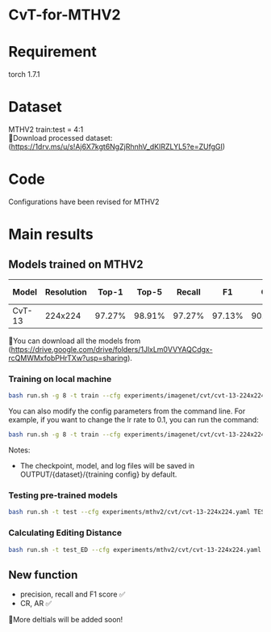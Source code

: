 # CvT-for-MTHV2

# Requirement
  torch 1.7.1

# Dataset
  MTHV2 train:test = 4:1  
  :link:Download processed dataset:(https://1drv.ms/u/s!Aj6X7kgt6NgZjRhnhV_dKIRZLYL5?e=ZUfgGI)
  
# Code
  Configurations have been revised for MTHV2
  
# Main results
## Models trained on MTHV2
| Model  | Resolution | Top-1    | Top-5  | Recall |  F1   |  CR  |  AR  |1-N.E.D|
|--------|------------|-------   |--------|------- |-------|------|------|-------|
| CvT-13 | 224x224    | 97.27%   | 98.91% | 97.27% |97.13% |90.13%|90.07%|90.09% |

:link:You can download all the models from (https://drive.google.com/drive/folders/1JlxLm0VVYAQCdgx-rcQMWMxfobPHrTXw?usp=sharing).

### Training on local machine

``` sh
bash run.sh -g 8 -t train --cfg experiments/imagenet/cvt/cvt-13-224x224.yaml
```

You can also modify the config parameters from the command line. For example, if you want to change the lr rate to 0.1, you can run the command:
``` sh
bash run.sh -g 8 -t train --cfg experiments/imagenet/cvt/cvt-13-224x224.yaml TRAIN.LR 0.1
```

Notes:
- The checkpoint, model, and log files will be saved in OUTPUT/{dataset}/{training config} by default.

### Testing pre-trained models
``` sh
bash run.sh -t test --cfg experiments/mthv2/cvt/cvt-13-224x224.yaml TEST.MODEL_FILE OUTPUT/mthv2/cvt-13-224x224/model_best.pth
```
  
### Calculating Editing Distance
``` sh
bash run.sh -t test_ED --cfg experiments/mthv2/cvt/cvt-13-224x224.yaml TEST.MODEL_FILE OUTPUT/mthv2/cvt-13-224x224/model_best.pth
```
  
## New function
* precision, recall and F1 score :white_check_mark:
* CR, AR :white_check_mark:

:cherries:More deltials will be added soon!
